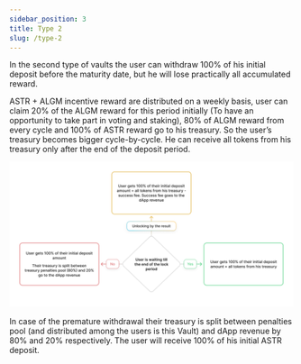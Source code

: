```yaml
---
sidebar_position: 3
title: Type 2
slug: /type-2
---
```

In the second type of vaults the user can withdraw 100% of his initial deposit before the maturity date, but he will lose practically all accumulated reward.

ASTR + ALGM incentive reward are distributed on a weekly basis, user can claim 20% of the ALGM reward for this period initially (To have an opportunity to take part in voting and staking), 80% of ALGM reward from every cycle and 100% of ASTR reward go to his treasury. So the user’s treasury becomes bigger cycle-by-cycle. He can receive all tokens from his treasury only after the end of the deposit period.

![](./T2V.png)

In case of the premature withdrawal their treasury is split between penalties pool (and distributed among the users is this Vault) and dApp revenue by 80% and 20% respectively. The user will receive 100% of his initial ASTR deposit.

